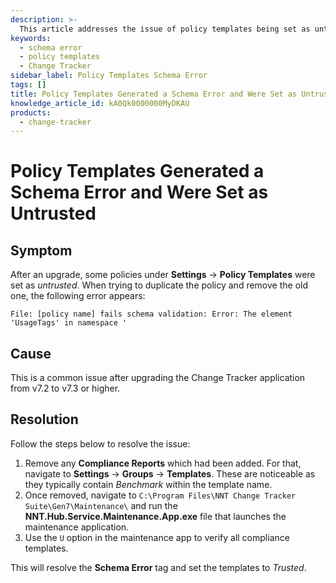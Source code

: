 ```yaml
---
description: >-
  This article addresses the issue of policy templates being set as untrusted after an upgrade, along with steps to resolve the schema error encountered during policy duplication.
keywords:
  - schema error
  - policy templates
  - Change Tracker
sidebar_label: Policy Templates Schema Error
tags: []
title: Policy Templates Generated a Schema Error and Were Set as Untrusted
knowledge_article_id: kA0Qk0000000MyDKAU
products:
  - change-tracker
---
```


# Policy Templates Generated a Schema Error and Were Set as Untrusted

## Symptom

After an upgrade, some policies under **Settings** → **Policy Templates** were set as *untrusted*. When trying to duplicate the policy and remove the old one, the following error appears:

```
File: [policy name] fails schema validation: Error: The element 'UsageTags' in namespace '
```

## Cause

This is a common issue after upgrading the Change Tracker application from v7.2 to v7.3 or higher.

## Resolution

Follow the steps below to resolve the issue:

1. Remove any **Compliance Reports** which had been added. For that, navigate to **Settings** → **Groups** → **Templates**. These are noticeable as they typically contain *Benchmark* within the template name.
2. Once removed, navigate to `C:\Program Files\NNT Change Tracker Suite\Gen7\Maintenance\` and run the **NNT.Hub.Service.Maintenance.App.exe** file that launches the maintenance application.
3. Use the `U` option in the maintenance app to verify all compliance templates.

This will resolve the **Schema Error** tag and set the templates to *Trusted*.